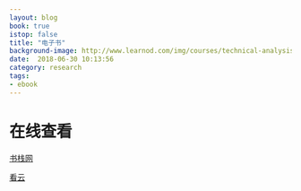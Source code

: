 ```yaml
---
layout: blog
book: true
istop: false
title: "电子书"
background-image: http://www.learnod.com/img/courses/technical-analysis-online-course.jpg
date:  2018-06-30 10:13:56
category: research
tags:
- ebook
---
```


# 在线查看

[书栈网](https://www.bookstack.cn/)

[看云](https://www.kancloud.cn/)

